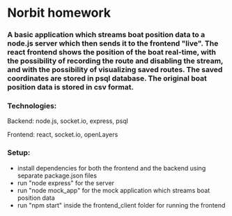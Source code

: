 # Norbit homework

### A basic application which streams boat position data to a node.js server which then sends it to the frontend "live". The react frontend shows the position of the boat real-time, with the possibility of recording the route and disabling the stream, and with the possibility of visualizing saved routes. The saved coordinates are stored in psql database. The original boat position data is stored in csv format.

### Technologies:
Backend: node.js, socket.io, express, psql

Frontend: react, socket.io, openLayers

### Setup:

- install dependencies for both the frontend and the backend using separate package.json files
- run "node express"  for the server
- run "node mock_app" for the mock application which streams boat position data
- run "npm start" inside the frontend_client folder for running the frontend